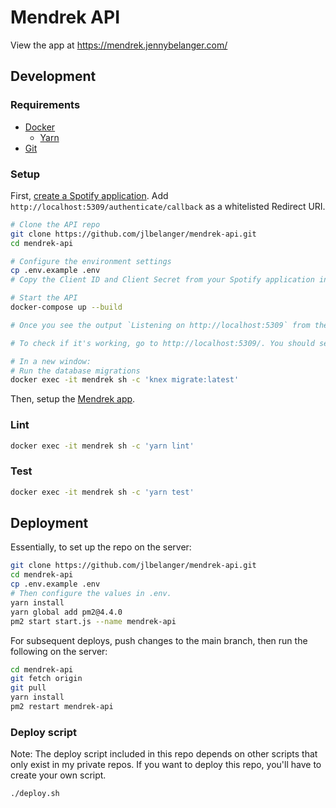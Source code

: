 # Mendrek API

View the app at https://mendrek.jennybelanger.com/

## Development

### Requirements

- [Docker](https://www.docker.com/get-started)
	- [Yarn](https://classic.yarnpkg.com/en/docs/install)
- [Git](https://git-scm.com/)

### Setup

First, [create a Spotify application](https://developer.spotify.com/dashboard/applications). Add `http://localhost:5309/authenticate/callback` as a whitelisted Redirect URI.

``` bash
# Clone the API repo
git clone https://github.com/jlbelanger/mendrek-api.git
cd mendrek-api

# Configure the environment settings
cp .env.example .env
# Copy the Client ID and Client Secret from your Spotify application into .env

# Start the API
docker-compose up --build

# Once you see the output `Listening on http://localhost:5309` from the web container and `mysqld: ready for connections` from the db container, it should be ready.

# To check if it's working, go to http://localhost:5309/. You should see `{"success": true}`.

# In a new window:
# Run the database migrations
docker exec -it mendrek sh -c 'knex migrate:latest'
```

Then, setup the [Mendrek app](https://github.com/jlbelanger/mendrek-app).

### Lint

``` bash
docker exec -it mendrek sh -c 'yarn lint'
```

### Test

``` bash
docker exec -it mendrek sh -c 'yarn test'
```

## Deployment

Essentially, to set up the repo on the server:

``` bash
git clone https://github.com/jlbelanger/mendrek-api.git
cd mendrek-api
cp .env.example .env
# Then configure the values in .env.
yarn install
yarn global add pm2@4.4.0
pm2 start start.js --name mendrek-api
```

For subsequent deploys, push changes to the main branch, then run the following on the server:

``` bash
cd mendrek-api
git fetch origin
git pull
yarn install
pm2 restart mendrek-api
```

### Deploy script

Note: The deploy script included in this repo depends on other scripts that only exist in my private repos. If you want to deploy this repo, you'll have to create your own script.

``` bash
./deploy.sh
```
